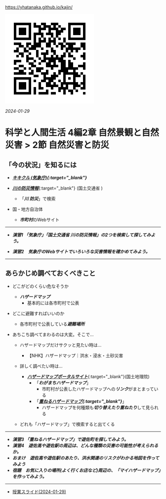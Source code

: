 https://yhatanaka.github.io/kajin/

<img src="QR_343148.png" title="" alt="QR_343148.png" data-align="right">

*2024-01-29*

# 科学と人間生活 4編2章 自然景観と自然災害 > 2節 自然災害と防災



## 「今の状況」を知るには

- ***[キキクル (気象庁)](https://www.jma.go.jp/bosai/){:target="_blank"}***

- [***川の防災情報***](https://www.river.go.jp/index){:target="_blank"} (国土交通省 )
  - 「***川  防災***」で検索
  
- 国・地方自治体
  
  - ***市町村***のWebサイト

------

- ***演習1 「気象庁」「国土交通省  川の防災情報」の2つを検索して探してみよう。***

- ***演習2　気象庁のWebサイトでいろいろな災害情報を確かめてみよう。***

------



## あらかじめ調べておくべきこと

- どこがどのくらい危なそうか
  
  - ***ハザードマップ***
    - 基本的には各市町村で公表
  
- どこに避難すればいいのか
  
  - 各市町村で公表している***避難場所***

- あちこち調べてまわるのは大変。そこで…
  
  - ハザードマップだけサクッと見たい時は…
    
    - 【NHK】ハザードマップ｜洪水・浸水・土砂災害
  
  - 詳しく調べたい時は…
    - [***ハザードマップポータルサイト***](https://disaportal.gsi.go.jp){:target="_blank"}(国土地理院)
      - 「***わがまちハザードマップ***」
        - 市町村が公表したハザードマップへの***リンク***がまとまっている
      - 「***[重ねるハザードマップ](https://disaportal.gsi.go.jp/hazardmap/maps/){:target="_blank"}***」
        - ハザードマップを何種類も***切り替えたり重ねたり***して見られる
    
  - どれも「ハザードマップ」で検索すると出てくる

---

- ***演習3 「重ねるハザードマップ」で遊佐町を探してみよう。***
- ***演習4　遊佐高や遊佐駅の周辺は、どんな種類の災害の可能性が考えられるか。***
- ***おまけ　遊佐高や遊佐駅のあたり、洪水関連のリスクがわかる地図を作ってみよう***
- ***宿題　お気に入りの場所(よく行くお店など)周辺の、「マイハザードマップ」を作ってみよう。***

------



- [授業スライド(2024-01-29)](2023_4-2-2.pdf)
